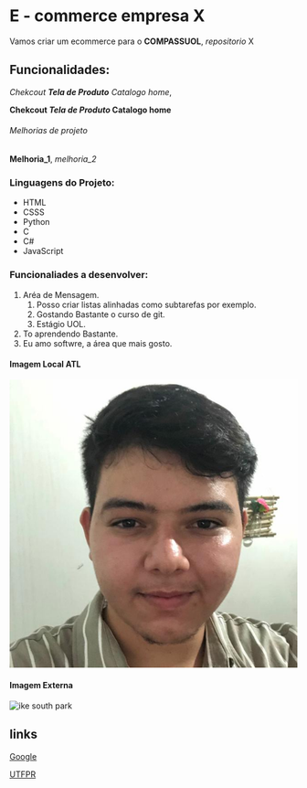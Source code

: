 # E - commerce empresa X

Vamos criar um ecommerce para o **COMPASSUOL**, *repositorio* X

## Funcionalidades: 
_Chekcout **Tela de Produto** Catalogo home_,


**Chekcout _Tela de Produto_ Catalogo home**
###### Melhorias de projeto
__Melhoria_1__, _melhoria_2_

### Linguagens do Projeto:

* HTML
* CSSS
* Python
* C
* C#
* JavaScript

### Funcionaliades a desenvolver:
1. Aréa de Mensagem.
    1. Posso criar listas alinhadas como subtarefas por exemplo.
    2. Gostando Bastante o curso de git.
    3. Estágio UOL.
2. To aprendendo Bastante.
3. Eu amo softwre, a área que mais gosto.


#### Imagem Local ATL


![Foto minha](IMG/ssa.png)


#### Imagem Externa
![ike south park](https://static.wikia.nocookie.net/southpark/images/a/af/Ike-current.png/revision/latest?cb=20180521124521)


## links 

[Google](https://www.google.com)

[UTFPR](https://http://www.utfpr.edu.br/campus/doisvizinhos)

